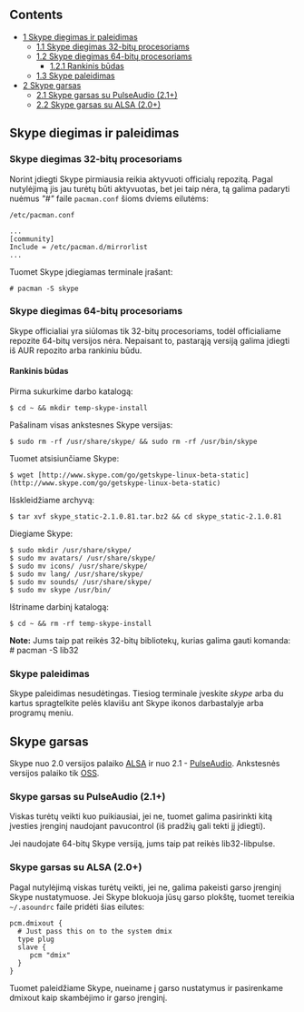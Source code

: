## Contents

*   [1 Skype diegimas ir paleidimas](#Skype_diegimas_ir_paleidimas)
    *   [1.1 Skype diegimas 32-bitų procesoriams](#Skype_diegimas_32-bit.C5.B3_procesoriams)
    *   [1.2 Skype diegimas 64-bitų procesoriams](#Skype_diegimas_64-bit.C5.B3_procesoriams)
        *   [1.2.1 Rankinis būdas](#Rankinis_b.C5.ABdas)
    *   [1.3 Skype paleidimas](#Skype_paleidimas)
*   [2 Skype garsas](#Skype_garsas)
    *   [2.1 Skype garsas su PulseAudio (2.1+)](#Skype_garsas_su_PulseAudio_.282.1.2B.29)
    *   [2.2 Skype garsas su ALSA (2.0+)](#Skype_garsas_su_ALSA_.282.0.2B.29)

## Skype diegimas ir paleidimas

### Skype diegimas 32-bitų procesoriams

Norint įdiegti Skype pirmiausia reikia aktyvuoti officialų repozitą. Pagal nutylėjimą jis jau turėtų būti aktyvuotas, bet jei taip nėra, tą galima padaryti nuėmus _"#"_ faile `pacman.conf` šioms dviems eilutėms:

```
/etc/pacman.conf

```

```
...
[community]
Include = /etc/pacman.d/mirrorlist
...

```

Tuomet Skype įdiegiamas terminale įrašant:

```
# pacman -S skype

```

### Skype diegimas 64-bitų procesoriams

Skype officialiai yra siūlomas tik 32-bitų procesoriams, todėl officialiame repozite 64-bitų versijos nėra. Nepaisant to, pastarąją versiją galima įdiegti iš AUR repozito arba rankiniu būdu.

#### Rankinis būdas

Pirma sukurkime darbo katalogą:

```
$ cd ~ && mkdir temp-skype-install

```

Pašalinam visas ankstesnes Skype versijas:

```
$ sudo rm -rf /usr/share/skype/ && sudo rm -rf /usr/bin/skype

```

Tuomet atsisiunčiame Skype:

```
$ wget [http://www.skype.com/go/getskype-linux-beta-static](http://www.skype.com/go/getskype-linux-beta-static) 

```

Išskleidžiame archyvą:

```
$ tar xvf skype_static-2.1.0.81.tar.bz2 && cd skype_static-2.1.0.81 

```

Diegiame Skype:

```
$ sudo mkdir /usr/share/skype/ 
$ sudo mv avatars/ /usr/share/skype/ 
$ sudo mv icons/ /usr/share/skype/ 
$ sudo mv lang/ /usr/share/skype/ 
$ sudo mv sounds/ /usr/share/skype/ 
$ sudo mv skype /usr/bin/ 

```

Ištriname darbinį katalogą:

```
$ cd ~ && rm -rf temp-skype-install

```

**Note:** Jums taip pat reikės 32-bitų bibliotekų, kurias galima gauti komanda: # pacman -S lib32

### Skype paleidimas

Skype paleidimas nesudėtingas. Tiesiog terminale įveskite _skype_ arba du kartus spragtelkite pelės klavišu ant Skype ikonos darbastalyje arba programų meniu.

## Skype garsas

Skype nuo 2.0 versijos palaiko [ALSA](/index.php/ALSA "ALSA") ir nuo 2.1 - [PulseAudio](/index.php/PulseAudio "PulseAudio"). Ankstesnės versijos palaiko tik [OSS](/index.php/OSS "OSS").

### Skype garsas su PulseAudio (2.1+)

Viskas turėtų veikti kuo puikiausiai, jei ne, tuomet galima pasirinkti kitą įvesties įrenginį naudojant pavucontrol (iš pradžių gali tekti jį įdiegti).

Jei naudojate 64-bitų Skype versiją, jums taip pat reikės lib32-libpulse.

### Skype garsas su ALSA (2.0+)

Pagal nutylėjimą viskas turėtų veikti, jei ne, galima pakeisti garso įrenginį Skype nustatymuose. Jei Skype blokuoja jūsų garso plokštę, tuomet tereikia `~/.asoundrc` faile pridėti šias eilutes:

```
pcm.dmixout {
  # Just pass this on to the system dmix
  type plug
  slave {
     pcm "dmix"
  }
}

```

Tuomet paleidžiame Skype, nueiname į garso nustatymus ir pasirenkame dmixout kaip skambėjimo ir garso įrenginį.